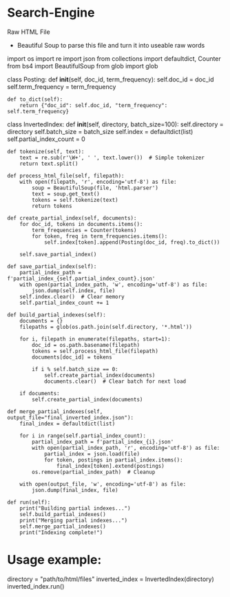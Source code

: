 # Search-Engine

Raw HTML File
- Beautiful Soup to parse this file and turn it into useable raw words

import os
import re
import json
from collections import defaultdict, Counter
from bs4 import BeautifulSoup
from glob import glob

class Posting:
    def __init__(self, doc_id, term_frequency):
        self.doc_id = doc_id
        self.term_frequency = term_frequency

    def to_dict(self):
        return {"doc_id": self.doc_id, "term_frequency": self.term_frequency}

class InvertedIndex:
    def __init__(self, directory, batch_size=100):
        self.directory = directory
        self.batch_size = batch_size
        self.index = defaultdict(list)
        self.partial_index_count = 0

    def tokenize(self, text):
        text = re.sub(r'\W+', ' ', text.lower())  # Simple tokenizer
        return text.split()

    def process_html_file(self, filepath):
        with open(filepath, 'r', encoding='utf-8') as file:
            soup = BeautifulSoup(file, 'html.parser')
            text = soup.get_text()
            tokens = self.tokenize(text)
            return tokens

    def create_partial_index(self, documents):
        for doc_id, tokens in documents.items():
            term_frequencies = Counter(tokens)
            for token, freq in term_frequencies.items():
                self.index[token].append(Posting(doc_id, freq).to_dict())
        
        self.save_partial_index()

    def save_partial_index(self):
        partial_index_path = f'partial_index_{self.partial_index_count}.json'
        with open(partial_index_path, 'w', encoding='utf-8') as file:
            json.dump(self.index, file)
        self.index.clear()  # Clear memory
        self.partial_index_count += 1

    def build_partial_indexes(self):
        documents = {}
        filepaths = glob(os.path.join(self.directory, '*.html'))

        for i, filepath in enumerate(filepaths, start=1):
            doc_id = os.path.basename(filepath)
            tokens = self.process_html_file(filepath)
            documents[doc_id] = tokens

            if i % self.batch_size == 0:
                self.create_partial_index(documents)
                documents.clear()  # Clear batch for next load

        if documents:
            self.create_partial_index(documents)

    def merge_partial_indexes(self, output_file="final_inverted_index.json"):
        final_index = defaultdict(list)

        for i in range(self.partial_index_count):
            partial_index_path = f'partial_index_{i}.json'
            with open(partial_index_path, 'r', encoding='utf-8') as file:
                partial_index = json.load(file)
                for token, postings in partial_index.items():
                    final_index[token].extend(postings)
            os.remove(partial_index_path)  # Cleanup

        with open(output_file, 'w', encoding='utf-8') as file:
            json.dump(final_index, file)

    def run(self):
        print("Building partial indexes...")
        self.build_partial_indexes()
        print("Merging partial indexes...")
        self.merge_partial_indexes()
        print("Indexing complete!")

# Usage example:
directory = "path/to/html/files"
inverted_index = InvertedIndex(directory)
inverted_index.run()


